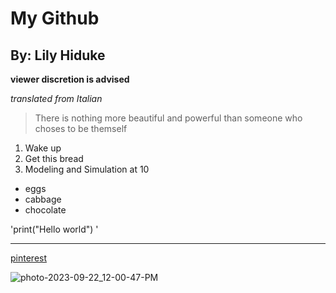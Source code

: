 # My Github
## By: Lily Hiduke

**viewer discretion is advised**

*translated from Italian*

> There is nothing more beautiful and powerful than someone who choses to be themself

1. Wake up
2. Get this bread
3. Modeling and Simulation at 10

- eggs
- cabbage
- chocolate

'print("Hello world") '

---

[pinterest](https://www.pinterest.com/homefeed/)

![photo-2023-09-22_12-00-47-PM](https://github.com/user-attachments/assets/4bfb0537-cf4c-4b75-a635-6502ef44fc5f)
